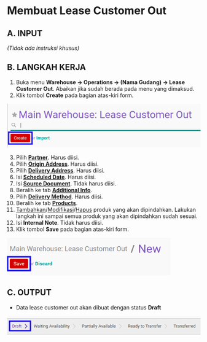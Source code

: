 # Membuat Lease Customer Out

## A. INPUT

*(Tidak ada instruksi khusus)*

## B. LANGKAH KERJA

1. Buka menu **Warehouse -> Operations -> (Nama Gudang) -> Lease Customer Out**. Abaikan jika sudah berada pada menu yang dimaksud.
2. Klik tombol **Create** pada bagian atas-kiri form.

![](../../img/lease-customer-out/tombol-create.png)

3. Pilih **[Partner](./penjelasan.md#field-partner)**. Harus diisi.
4. Pilih **[Origin Address](./penjelasan.md#field-origin-address)**. Harus diisi.
5. Pilih **[Delivery Address](./penjelasan.md#field-delivery-address)**. Harus diisi.
6. Isi **[Scheduled Date](./penjelasan.md#field-scheduled-date)**. Harus diisi.
7. Isi **[Source Document](./penjelasan.md#field-source-document)**. Tidak harus diisi.
8. Beralih ke tab **[Additional Info](./penjelasan.md#tab-additional-info)**.
9. Pilih **[Delivery Method](./penjelasan.md#field-delivery-method)**. Harus diisi.
10. Beralih ke tab **[Products](./penjelasan.md#tab-products)**.
11. <a name="l11">[Tambahkan](./produk-tambah.md)/[Modifikasi](./produk-modifikasi.md)/[Hapus](./produk-hapus.md)</a> produk yang akan dipindahkan. Lakukan langkah ini sampai semua produk yang akan dipindahkan sudah sesuai.
12. Isi **Internal Note**. Tidak harus diisi.
13. Klik tombol **Save** pada bagian atas-kiri form.

![](../../img/lease-customer-out/tombol-save.png)

## C. OUTPUT

* Data lease customer out akan dibuat dengan status **Draft**

![](../../img/lease-customer-out/status-input-draft.png)
